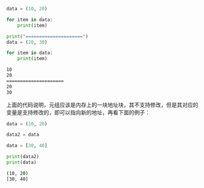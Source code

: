```python
data = (10, 20)

for item in data:
    print(item)

print("=====================")
data = (20, 30)

for item in data:
    print(item)
```

```bash
10
20
=====================
20
30
```

上面的代码说明，元组应该是内存上的一块地址块，其不支持修改，但是其对应的变量是支持修改的，即可以指向新的地址，再看下面的例子：

```python
data = (10, 20)

data2 = data

data = [30, 40]

print(data2)
print(data)
```

```bash
(10, 20)
[30, 40]
```
